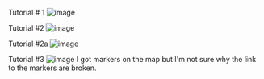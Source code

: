 Tutorial # 1
![image](https://user-images.githubusercontent.com/112281942/202871434-3229ac54-7b3a-4085-91c2-93cb7bf3b2dd.png)

Tutorial #2
![image](https://user-images.githubusercontent.com/112281942/202912965-996340c5-16ff-470e-98e8-7b237b5188ad.png)

Tutorial #2a
![image](https://user-images.githubusercontent.com/112281942/202913004-9420cf09-042c-4bbe-a713-54bc963bb99b.png)


Tutorial #3
![image](https://user-images.githubusercontent.com/112281942/202913459-3a7b2644-aeff-48da-9f81-ba9391b4a1cf.png)
I got markers on the map but I'm not sure why the link to the markers are broken.
